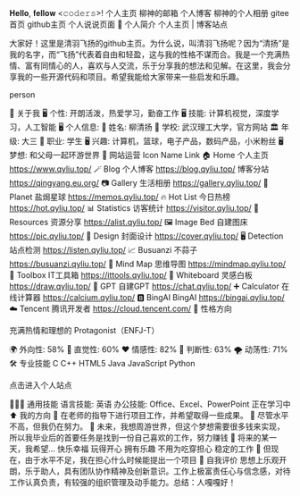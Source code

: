 
𝐇𝐞𝐥𝐥𝐨, 𝐟𝐞𝐥𝐥𝐨𝐰 <𝚌𝚘𝚍𝚎𝚛𝚜>! 
个人主页 柳神的邮箱 个人博客 柳神的个人相册 gitee首页 github主页 个人说说页面
👋 个人简介
个人主页 | 博客站点

大家好！这里是清羽飞扬的github主页。为什么说，叫清羽飞扬呢？因为“清扬”是我的名字，而“飞扬”代表着自由和轻盈，这与我的性格不谋而合。我是一个充满热情、富有同情心的人，喜欢与人交流，乐于分享我的想法和见解。在这里，我会分享我的一些开源代码和项目。希望我能给大家带来一些启发和乐趣。

person

📖 关于我
🖥 个性: 开朗活泼，热爱学习，勤奋工作
🖥 技能: 计算机视觉，深度学习，人工智能
🖥 个人信息:
🧑 姓名: 柳清扬
🏫 学校: 武汉理工大学，官方网站
🏛️ 年级: 大三
👷 职业: 学生
🖥 兴趣: 计算机，篮球，电子产品，数码产品，小米粉丝
🖥 梦想: 和父母一起环游世界
📲 网站运营
Icon	Name	Link
🏠 Home	个人主页	https://www.qyliu.top/
🪄 Blog	个人博客	https://blog.qyliu.top/
博客分站	https://qingyang.eu.org/
📷 Gallery	生活相册	https://gallery.qyliu.top/
🚀 Planet	盐焗星球	https://memos.qyliu.top/
🔥 Hot List	今日热榜	https://hot.qyliu.top/
📊 Statistics	访客统计	https://visitor.qyliu.top/
💾 Resources	资源分享	https://alist.qyliu.top/
🖼️ Image Bed	自建图床	https://pic.qyliu.top/
🎨 Design	封面设计	https://cover.qyliu.top/
🖥️ Detection	站点检测	https://listen.qyliu.top/
📈 Busuanzi	不蒜子	https://busuanzi.qyliu.top/
🧠 Mind Map	思维导图	https://mindmap.qyliu.top/
🔧 Toolbox	IT工具箱	https://ittools.qyliu.top/
📝 Whiteboard	灵感白板	https://draw.qyliu.top/
🤖 GPT	自建GPT	https://chat.qyliu.top/
➕ Calculator	在线计算器	https://calcium.qyliu.top/
🅱️ BingAI	BingAI	https://bingai.qyliu.top/
☁️ Tencent	腾讯开发者	https://cloud.tencent.com/
🌟 性格方向


充满热情和理想的 Protagonist（ENFJ-T）

🌍 外向性: 58%
🔮 直觉性: 60%
❤️ 情感性: 82%
🧠 判断性: 63%
🌪️ 动荡性: 71%
🛠️ 专业技能
C C++ HTML5 Java JavaScript Python

点击进入个人站点

👩🏻‍🏭 通用技能
语言技能: 英语
办公技能: Office、Excel、PowerPoint
正在学习中
⬆️ 我的方向
🔨 在老师的指导下进行项目工作，并希望取得一些成果。
🔨 尽管水平不高，但我仍在努力。
🎯 未来，我想周游世界，但这个梦想需要很多钱来实现，所以我毕业后的首要任务是找到一份自己喜欢的工作，努力赚钱
🤞 将来的某一天，我希望...
快乐幸福
玩得开心
拥有乐趣
不用为吃穿担心
稳定的工作
🤔 但现在，由于水平不足，我在担心什么时候能提出一个项目
📝 自我评价
思想上乐观开朗，乐于助人，具有团队协作精神及创新意识。工作上极富责任心与信念感，对待工作认真负责，有较强的组织管理及动手能力。总结：人嘎嘎好！
